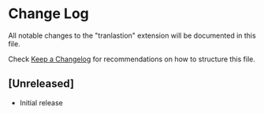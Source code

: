 # Change Log

All notable changes to the "tranlastion" extension will be documented in this file.

Check [Keep a Changelog](http://keepachangelog.com/) for recommendations on how to structure this file.

## [Unreleased]

- Initial release
